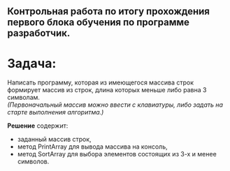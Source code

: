 ## Контрольная работа по итогу прохождения первого блока обучения по программе разработчик.

# Задача:

Написать программу, которая из имеющегося массива строк 
формирует массив из строк, длина которых меньше либо равна 3 символам.  
*(Первоначальный массив можно ввести с клавиатуры, 
либо задать на старте выполнения алгоритма.)*

**Решение** содержит:  
- заданный массив строк, 
- метод PrintArray для вывода массива на консоль,
- метод SortArray для выбора элементов состоящих из 3-х и менее символов.

